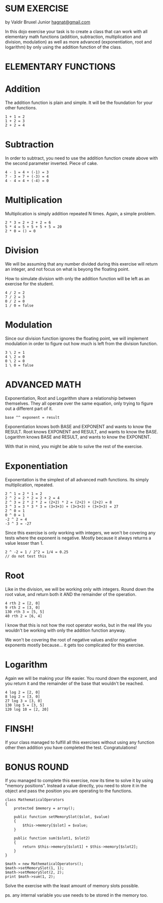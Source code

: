 SUM EXERCISE
============
by Valdir Bruxel Junior <hagnat@gmail.com>

In this dojo exercise your task is to create a class that can 
work with all elementary math functions (addition, subtraction, 
multiplication and division, modulation) as well as more advanced
(exponentiation, root and logarithm) by only using the addition
function of the class.


ELEMENTARY FUNCTIONS
====================

Addition
========

The addition function is plain and simple. It will be the foundation
for your other functions.

    1 + 1 = 2
    1 + 2 = 3
    2 + 2 = 4

Subtraction
===========

In order to subtract, you need to use the addition function create
above with the second parameter inverted. Piece of cake.

    4 - 1 = 4 + (-1) = 3
    7 - 3 = 7 + (-3) = 4
    4 - 4 = 4 + (-4) = 0

Multiplication
==============

Multiplication is simply addition repeated N times. Again, a simple
problem.

    2 * 3 = 2 + 2 + 2 = 6
    5 * 4 = 5 + 5 + 5 + 5 = 20
    2 * 0 = () = 0

Division
========

We will be assuming that any number divided during this exercise will
return an integer, and not focus on what is beyong the floating point.

How to simulate division with only the addition function will be left
as an exercise for the student.

    4 / 2 = 2
    7 / 2 = 3
    0 / 2 = 0
    1 / 0 = false

Modulation
==========

Since our division function ignores the floating point, we will
implement modulation in order to figure out how much is left from
the division function.

    3 \ 2 = 1
    4 \ 2 = 0
    0 \ 2 = 0
    1 \ 0 = false

ADVANCED MATH
=============

Exponentiation, Root and Logarithm share a relationship between
themselves. They all operate over the same equation, only trying
to figure out a different part of it.

    base ^^ exponent = result

Exponentiation knows both BASE and EXPONENT and wants to know 
the RESULT.
Root knows EXPONENT and RESULT, and wants to know the BASE.
Logarithm knows BASE and RESULT, and wants to know the EXPONENT.

With that in mind, you might be able to solve the rest of the
exercise.

Exponentiation
==============

Exponentation is the simplest of all advanced math functions.
Its simply multiplication, repeated.

    2 ^ 1 = 2 * 1 = 2
    2 ^ 2 = 2 * 2 = 2 + 2 = 4
    2 ^ 3 = 2 * 2 * 2 = (2+2) * 2 = (2+2) + (2+2) = 8
    3 ^ 3 = 3 * 3 * 3 = (3+3+3) + (3+3+3) + (3+3+3) = 27
    2 ^ 0 = 1
    0 ^ 0 = 1
    -2 ^ 2 = 4
    -3 ^ 3 = -27
    
Since this exercise is only working with integers, we won't be
covering any tests where the exponent is negative. Mostly because
it always returns a value lesser than 1. 

    2 ^ -2 = 1 / 2^2 = 1/4 = 0.25
    // do not test this

Root
====

Like in the division, we will be working only with integers.
Round down the root value, and return both it AND the remainder 
of the operation.

    4 rth 2 = [2, 0]
    9 rth 2 = [3, 0]
    130 rth 3 = [5, 5]
    40 rth 2 = [6, 4]

I know that this is not how the root operator works, but in
the real life you wouldn't be working with only the addition
function anyway.

We won't be covering the root of negative values and/or negative
exponents mostly because... it gets too complicated for this
exercise.

Logarithm
=========

Again we will be making your life easier. You round down the
exponent, and you return it and the remainder of the base that
wouldn't be reached.

    4 log 2 = [2, 0]
    8 log 2 = [3, 0]
    27 log 3 = [3, 0]
    130 log 5 = [3, 5]
    120 log 10 = [2, 20]

FINSH!
======

If your class managed to fulfill all this exercises without
using any function other then addition you have completed the
test. Congratulations!


BONUS ROUND
===========

If you managed to complete this exercise, now its time to solve
it by using "memory positions". Instead a value directly, you need
to store it in the object and pass the position you are operating
to the functions.

    class MathematicalOperators
    {
        protected $memory = array();

        public function setMemorySlot($slot, $value)
        {
            $this->memory[$slot] = $value;
        } 

        public function sum($slot1, $slot2)
        {
            return $this->memory[$slot1] + $this->memory[$slot2];
        }
    }

    $math = new MathematicalOperators();
    $math->setMemorySlot(1, 1);
    $math->setMemorySlot(2, 2);
    print $math->sum(1, 2); 

Solve the exercise with the least amount of memory slots possible.

ps. any internal variable you use needs to be stored in the memory too.
